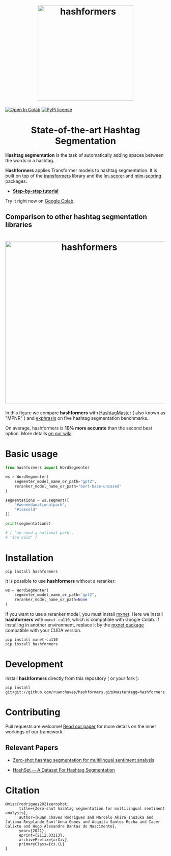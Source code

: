 <h1 align="center">
  <img src="https://raw.githubusercontent.com/ruanchaves/hashformers/master/hashformers.png" width="300" title="hashformers">
</h1>

[![Open In Colab](https://colab.research.google.com/assets/colab-badge.svg)](https://colab.research.google.com/github/ruanchaves/hashformers/blob/master/hashformers.ipynb) 
[![PyPi license](https://badgen.net/pypi/license/pip/)](https://pypi.com/project/pip/)  

<h1 align="center"> State-of-the-art Hashtag Segmentation </h1>

**Hashtag segmentation** is the task of automatically adding spaces between the words in a hashtag. 

**Hashformers** applies Transformer models to hashtag segmentation. It is built on top of the [transformers](https://github.com/huggingface/transformers) library and the [lm-scorer](https://github.com/simonepri/lm-scorer) and [mlm-scoring](https://github.com/awslabs/mlm-scoring) packages.

* [**Step-by-step tutorial**](https://github.com/ruanchaves/hashformers/blob/master/hashformers.ipynb)

Try it right now on [Google Colab](https://colab.research.google.com/github/ruanchaves/hashformers/blob/master/hashformers.ipynb).

## Comparison to other hashtag segmentation libraries 

<h1 align="center">
  <img src="https://raw.githubusercontent.com/ruanchaves/hashformers/master/barplot_evaluation.png" width="512" title="hashformers">
</h1>

In this figure we compare **hashformers** with [HashtagMaster](https://github.com/mounicam/hashtag_master) ( also known as "MPNR" ) and [ekphrasis](https://github.com/cbaziotis/ekphrasis) on five hashtag segmentation benchmarks.

On average, hashformers is **10% more accurate** than the second best option. More details [on our wiki](https://github.com/ruanchaves/hashformers/wiki/Evaluation).

# Basic usage

```python
from hashformers import WordSegmenter

ws = WordSegmenter(
    segmenter_model_name_or_path="gpt2",
    reranker_model_name_or_path="bert-base-uncased"
)

segmentations = ws.segment([
    "#weneedanationalpark",
    "#icecold"
])

print(segmentations)

# [ 'we need a national park',
# 'ice cold' ]
```

# Installation
```
pip install hashformers
```

It is possible to use **hashformers** without a reranker:

```python
ws = WordSegmenter(
    segmenter_model_name_or_path="gpt2",
    reranker_model_name_or_path=None
)
```

If you want to use a reranker model, you must install [mxnet](https://pypi.org/project/mxnet/). Here we install **hashformers** with `mxnet-cu110`, which is compatible with Google Colab. If installing in another environment, replace it by the [mxnet package](https://pypi.org/project/mxnet/) compatible with your CUDA version.

```
pip install mxnet-cu110 
pip install hashformers
```

# Development

Install **hashformers** directly from this repository ( or your fork ):

```
pip install git+git://github.com/ruanchaves/hashformers.git@master#egg=hashformers 
```

# Contributing 

Pull requests are welcome!  [Read our paper](https://arxiv.org/abs/2112.03213) for more details on the inner workings of our framework.

## Relevant Papers 

* [Zero-shot hashtag segmentation for multilingual sentiment analysis](https://arxiv.org/abs/2112.03213)

* [HashSet -- A Dataset For Hashtag Segmentation](https://arxiv.org/abs/2201.06741)

# Citation

```
@misc{rodrigues2021zeroshot,
      title={Zero-shot hashtag segmentation for multilingual sentiment analysis}, 
      author={Ruan Chaves Rodrigues and Marcelo Akira Inuzuka and Juliana Resplande Sant'Anna Gomes and Acquila Santos Rocha and Iacer Calixto and Hugo Alexandre Dantas do Nascimento},
      year={2021},
      eprint={2112.03213},
      archivePrefix={arXiv},
      primaryClass={cs.CL}
}
```
